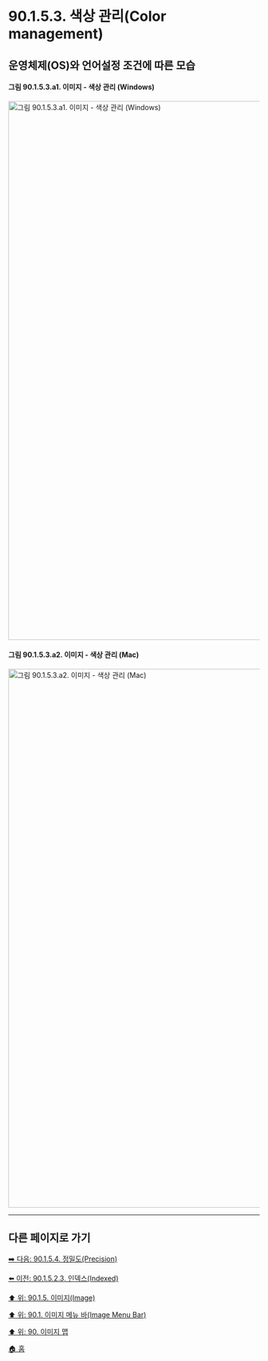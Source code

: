 # 90.1.5.3. 색상 관리(Color management)
## 운영체제(OS)와 언어설정 조건에 따른 모습
#### 그림 90.1.5.3.a1. 이미지 - 색상 관리 (Windows)
<img width="1080" alt="그림 90.1.5.3.a1. 이미지 - 색상 관리 (Windows)" environment="MacOS:Sonoma 14.2.1 GIMP 2.10.36" src="https://github.com/wonder13662/gimp/assets/15767104/a6809cf3-45e0-40f0-a58d-8688d4aa3fe2">

#### 그림 90.1.5.3.a2. 이미지 - 색상 관리 (Mac)
<img width="1080" alt="그림 90.1.5.3.a2. 이미지 - 색상 관리 (Mac)" environment="MacOS:Sonoma 14.2.1 GIMP 2.10.36" src="https://github.com/wonder13662/gimp/assets/15767104/0146c64a-9c10-4968-b8b8-8125952c4d9b">

***

## 다른 페이지로 가기

[➡️ 다음: 90.1.5.4. 정밀도(Precision)](./90-01-05-04-precision.md)

[⬅️ 이전: 90.1.5.2.3. 인덱스(Indexed)](./90-01-05-02-03-indexed.md)

[⬆️ 위: 90.1.5. 이미지(Image)](./90-01-05-00-image.md)

[⬆️ 위: 90.1. 이미지 메뉴 바(Image Menu Bar)](./90-01-00-image-menu-bar.md)

[⬆️ 위: 90. 이미지 맵](./90-00-image-map.md)

[🏠 홈](./00-home.md)